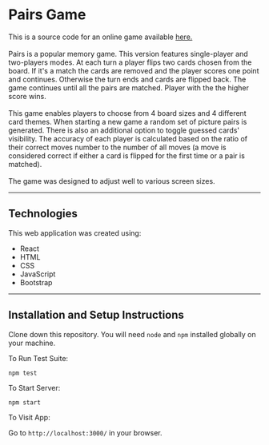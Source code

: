 # Pairs Game
This is a source code for an online game available [here.](https://krzzalew.github.io/pairs/)\
\
Pairs is a popular memory game. This version features single-player and two-players modes. At each turn a player flips two cards chosen from the board.
If it's a match the cards are removed and the player scores one point and continues. Otherwise the turn ends and cards are flipped back.
The game continues until all the pairs are matched. Player with the the higher score wins.\
\
This game enables players to choose from 4 board sizes and 4 different card themes. When starting a new game a random set of picture pairs is generated.
There is also an additional option to toggle guessed cards' visibility. The accuracy of each player is calculated based on the ratio of their correct moves number to the number of all moves (a move is considered correct if either a card is flipped for the first time or a pair is matched).\
\
The game was designed to adjust well to various screen sizes.
- --
## Technologies
This web application was created using:
* React
* HTML
* CSS
* JavaScript
* Bootstrap
- --
## Installation and Setup Instructions

Clone down this repository. You will need `node` and `npm` installed globally on your machine.  

To Run Test Suite:  

`npm test`  

To Start Server:

`npm start`  

To Visit App:

Go to `http://localhost:3000/` in your browser.